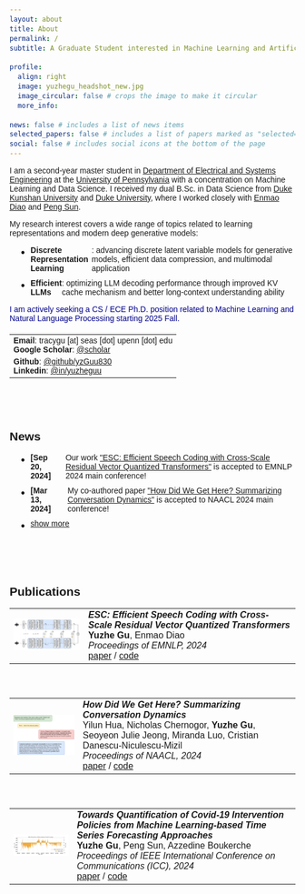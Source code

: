 ```yaml
---
layout: about
title: About
permalink: /
subtitle: A Graduate Student interested in Machine Learning and Artificial Intelligence

profile:
  align: right
  image: yuzhegu_headshot_new.jpg
  image_circular: false # crops the image to make it circular
  more_info:

news: false # includes a list of news items
selected_papers: false # includes a list of papers marked as "selected={true}"
social: false # includes social icons at the bottom of the page
---
```


<div style="font-family: 'Georgia', sans-serif;">

<p>I am a second-year master student in <a href="https://www.ese.upenn.edu">Department of Electrical and Systems Engineering</a> at the <a href="https://www.upenn.edu">University of Pennsylvania</a> with a concentration on Machine Learning and Data Science. I received my dual B.Sc. in Data Science from <a href="https://www.dukekunshan.edu.cn">Duke Kunshan University</a> and <a href="https://www.duke.edu">Duke University</a>, where I worked closely with <a href="https://diaoenmao.com/">Enmao Diao</a> and <a href="https://scholars.duke.edu/person/Peng.Sun1">Peng Sun</a>.</p>

<p>My research interest covers a wide range of topics related to learning representations and modern deep generative models:</p>
<ul>
  <li><strong style="font-weight: bold;">Discrete Representation Learning</strong>: advancing discrete latent variable models for generative models, efficient data compression, and multimodal application</li>
  <li><strong style="font-weight: bold;">Efficient LLMs</strong>: optimizing LLM decoding performance through improved KV cache mechanism and better long-context understanding ability</li>
</ul>

<p><span style="color: darkblue;">I am actively seeking a CS / ECE Ph.D. position related to Machine Learning and Natural Language Processing starting 2025 Fall.</span></p>

<!-- Spacing achieved through CSS margin for the table -->
<table style="margin-top: 20px;">
  <tr>
    <td>
      <strong>Email</strong>: tracygu [at] seas [dot] upenn [dot] edu<br>
      <strong>Google Scholar</strong>: <a href="https://scholar.google.com/citations?user=xdAB6asAAAAJ&hl=en">@scholar</a><br>
    </td>
  </tr>
  <tr>
    <td>
      <strong>Github</strong>: <a href="https://github.com/yzGuu830">@github/yzGuu830</a> <br>
      <strong>Linkedin</strong>: <a href="https://www.linkedin.com/in/yuzheguu">@in/yuzheguu</a><br>
    </td>
  </tr>
</table>

<br><br><br>

<h2>News</h2>

<style>
  /* Ensure the list has bullets */
  ul {
    padding-left: 20px;
  }

  /* Add bullets back to flex list items */
  li {
    display: flex;
    align-items: flex-start;
    list-style-type: none; /* Remove the default bullets */
    margin-bottom: 10px; /* Add some space between items */
  }

  /* Add custom bullet using ::before */
  li::before {
    content: "•"; /* Bullet symbol */
    margin-right: 10px; /* Space between bullet and text */
    font-size: 20px;
    line-height: 1.2;
    color: black; /* Bullet color */
  }

  /* Control the width of the content text */
  .content-cell {
    max-width: 650px;  /* Adjust this value to control the wrapping */
    word-wrap: break-word;
  }

  /* Bold styling for date */
  .news-date {
    font-weight: bold;
    margin-right: 20px;
  }
</style>

<ul>
  <li>
    <span class="news-date">[Sep 20, 2024]</span>
    <span class="content-cell">Our work <a href="https://arxiv.org/abs/2404.19441">"ESC: Efficient Speech Coding with Cross-Scale Residual Vector Quantized Transformers"</a> is accepted to EMNLP 2024 main conference!</span>
  </li>
  <li>
    <span class="news-date">[Mar 13, 2024]</span>
    <span class="content-cell">My co-authored paper <a href="https://arxiv.org/abs/2404.19007">"How Did We Get Here? Summarizing Conversation Dynamics"</a> is accepted to NAACL 2024 main conference!</span>
  </li>

  <!-- Hidden content starts here -->
  <li id="moreContent" style="display: none;">
    <span class="news-date">[Jan 16, 2024]</span>
    <span class="content-cell">My independent study @DKU <a href="https://ieeexplore.ieee.org/document/10622693">"Towards Quantification of Covid-19 Intervention Policies from Machine Learning-based Time Series Forecasting Approaches"</a> got accepted to IEEE-ICC 2024!</span>
  </li>
  <li id="moreContent2" style="display: none;">
    <span class="news-date">[May 26, 2023]</span>
    <span class="content-cell">🎉 Officially graduated from Duke Kunshan / Duke University!</span>
  </li>
  <!-- End of hidden content -->

  <!-- Show More/Show Less Link -->
  <li>
    <a href="#" id="toggleLink" onclick="toggleContent(event);" style="text-decoration: underline; cursor: pointer;">
      show more
    </a>
  </li>
</ul>

<script>
  function toggleContent(event) {
    event.preventDefault();  // Prevent default link behavior

    const moreContent = document.getElementById('moreContent');
    const moreContent2 = document.getElementById('moreContent2');
    const toggleLink = document.getElementById('toggleLink');
    
    // Toggle visibility of the hidden content
    if (moreContent.style.display === 'none') {
      moreContent.style.display = 'flex';
      moreContent2.style.display = 'flex';
      toggleLink.innerText = 'show less';
    } else {
      moreContent.style.display = 'none';
      moreContent2.style.display = 'none';
      toggleLink.innerText = 'show more';
    }
  }
</script>

<br><br><br>

<h2>Publications</h2>

<table>
  <tr>
    <td>
      <img src="../assets/img/publication_preview/esc.png" alt="Image description" width="150" style="margin-right: 50px;">
    </td>
    <td style="font-size: 16px; font-family: Georgia, sans-serif;">
      <strong style="font-family: Georgia, sans-serif; font-style:italic; font-weight: bold;">ESC: Efficient Speech Coding with Cross-Scale Residual Vector Quantized Transformers</strong><br>
      <strong style="font-weight: bold;">Yuzhe Gu</strong>, Enmao Diao<br>
      <em>Proceedings of EMNLP, 2024</em><br>
      <a href="https://arxiv.org/abs/2404.19441">paper</a> / <a href="https://github.com/yzGuu830/efficient-speech-codec">code</a> 
      <!-- <br> -->
      <!-- <div style="font-size: 13px; font-family: times, sans-serif">
      We propose Efficient Speech Codec (ESC), a lightweight, parameter-efficient speech codec based on a cross-scale residual vector quantization scheme and transformers. Our model employs mirrored hierarchical window transformer blocks and performs step-wise decoding from coarse-to-fine feature representations. ESC can achieve high-fidelity speech reconstruction with significantly lower complexity than state-of-the-art convolutional codecs.
      </div> -->
    </td>
  </tr>
</table>

<br><br>

<table>
  <tr>
    <td>
      <img src="../assets/img/publication_preview/scd.png" alt="Image description" width="150" style="margin-right: 50px;">
    </td>
    <td style="font-size: 16px; font-family: Georgia, sans-serif;">
      <strong style="font-family: Georgia, sans-serif; font-style:italic; font-weight: bold;">How Did We Get Here? Summarizing Conversation Dynamics</strong><br>
      Yilun Hua, Nicholas Chernogor, <strong style="font-weight: bold;">Yuzhe Gu</strong>, Seoyeon Julie Jeong, Miranda Luo, Cristian Danescu-Niculescu-Mizil<br>
      <em>Proceedings of NAACL, 2024</em><br>
      <a href="https://arxiv.org/abs/2404.19007">paper</a> / <a href="https://github.com/CornellNLP/scd?tab=readme-ov-file">code</a> 
      <!-- <br> -->
      <!-- <div style="font-size: 13px; font-family: times, sans-serif">
      We introduce the task of summarizing the dynamics of conversations, by constructing a dataset of human-written summaries, and exploring several automated baselines. We evaluate whether such summaries can capture the trajectory of conversations via an established downstream task: forecasting whether an ongoing conversation will eventually derail into toxic behavior. We show that they help both humans and automated systems with this forecasting task.
      </div> -->
    </td>
  </tr>
</table>

<br><br>

<table>
  <tr>
    <td>
      <img src="../assets/img/publication_preview/policy.png" alt="Image description" width="150" style="margin-right: 50px;">
    </td>
    <td style="font-size: 16px; font-family: Georgia, sans-serif;">
      <strong style="font-family: Georgia, sans-serif; font-style:italic; font-weight: bold;">Towards Quantification of Covid-19 Intervention Policies from Machine Learning-based Time Series Forecasting Approaches</strong><br>
      <strong style="font-weight: bold;">Yuzhe Gu</strong>, Peng Sun, Azzedine Boukerche<br>
      <em>Proceedings of IEEE International Conference on Communications (ICC), 2024</em><br>
      <a href="https://ieeexplore.ieee.org/document/10622693">paper</a> / <a href="https://github.com/yzGuu830/epic-quant">code</a> 
      <!-- <br> -->
      <!-- <div style="font-size: 13px; font-family: times, sans-serif">
      We design a policy-aware time series forecasting model to estimate COVID-19 trends by incorporating temporal information from 16 policy indicators. Through counterfactual analysis, we quantify the causal effect of indicators and propose two static metrics <em>lag period</em> and <em>average effect</em>. Our model verifies the effectiveness of all 16 policy indicators in controlling virus transmission in the US.
      </div> -->
    </td>
  </tr>
</table>

</div>